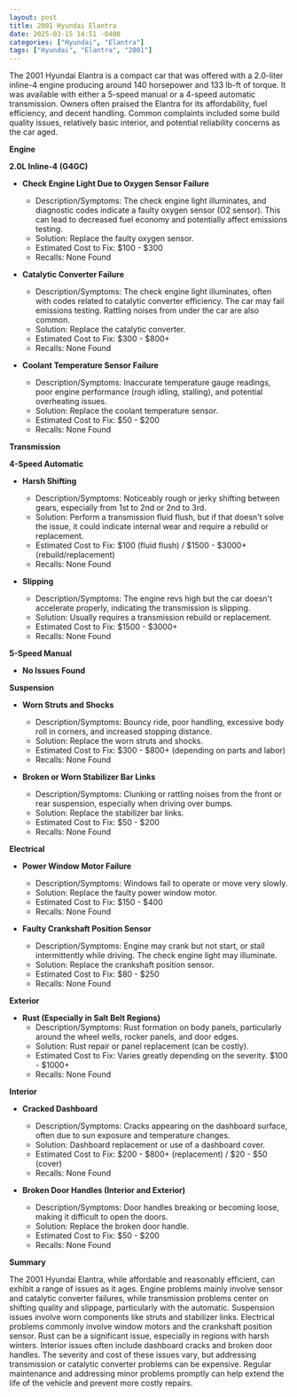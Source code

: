 ```yaml
---
layout: post
title: 2001 Hyundai Elantra
date: 2025-03-15 14:51 -0400
categories: ["Hyundai", "Elantra"]
tags: ["Hyundai", "Elantra", "2001"]
---
```

The 2001 Hyundai Elantra is a compact car that was offered with a 2.0-liter inline-4 engine producing around 140 horsepower and 133 lb-ft of torque. It was available with either a 5-speed manual or a 4-speed automatic transmission. Owners often praised the Elantra for its affordability, fuel efficiency, and decent handling. Common complaints included some build quality issues, relatively basic interior, and potential reliability concerns as the car aged.

**Engine**

**2.0L Inline-4 (G4GC)**

*   **Check Engine Light Due to Oxygen Sensor Failure**
    *   Description/Symptoms: The check engine light illuminates, and diagnostic codes indicate a faulty oxygen sensor (O2 sensor). This can lead to decreased fuel economy and potentially affect emissions testing.
    *   Solution: Replace the faulty oxygen sensor.
    *   Estimated Cost to Fix: $100 - $300
    *   Recalls: None Found

*   **Catalytic Converter Failure**
    *   Description/Symptoms: The check engine light illuminates, often with codes related to catalytic converter efficiency. The car may fail emissions testing. Rattling noises from under the car are also common.
    *   Solution: Replace the catalytic converter.
    *   Estimated Cost to Fix: $300 - $800+
    *   Recalls: None Found

*   **Coolant Temperature Sensor Failure**
    *   Description/Symptoms: Inaccurate temperature gauge readings, poor engine performance (rough idling, stalling), and potential overheating issues.
    *   Solution: Replace the coolant temperature sensor.
    *   Estimated Cost to Fix: $50 - $200
    *   Recalls: None Found

**Transmission**

**4-Speed Automatic**

*   **Harsh Shifting**
    *   Description/Symptoms: Noticeably rough or jerky shifting between gears, especially from 1st to 2nd or 2nd to 3rd.
    *   Solution: Perform a transmission fluid flush, but if that doesn't solve the issue, it could indicate internal wear and require a rebuild or replacement.
    *   Estimated Cost to Fix: $100 (fluid flush) / $1500 - $3000+ (rebuild/replacement)
    *   Recalls: None Found

*   **Slipping**
    *   Description/Symptoms: The engine revs high but the car doesn't accelerate properly, indicating the transmission is slipping.
    *   Solution: Usually requires a transmission rebuild or replacement.
    *   Estimated Cost to Fix: $1500 - $3000+
    *   Recalls: None Found

**5-Speed Manual**
*   **No Issues Found**

**Suspension**

*   **Worn Struts and Shocks**
    *   Description/Symptoms: Bouncy ride, poor handling, excessive body roll in corners, and increased stopping distance.
    *   Solution: Replace the worn struts and shocks.
    *   Estimated Cost to Fix: $300 - $800+ (depending on parts and labor)
    *   Recalls: None Found

*   **Broken or Worn Stabilizer Bar Links**
    *   Description/Symptoms: Clunking or rattling noises from the front or rear suspension, especially when driving over bumps.
    *   Solution: Replace the stabilizer bar links.
    *   Estimated Cost to Fix: $50 - $200
    *   Recalls: None Found

**Electrical**

*   **Power Window Motor Failure**
    *   Description/Symptoms: Windows fail to operate or move very slowly.
    *   Solution: Replace the faulty power window motor.
    *   Estimated Cost to Fix: $150 - $400
    *   Recalls: None Found

*   **Faulty Crankshaft Position Sensor**
    *   Description/Symptoms: Engine may crank but not start, or stall intermittently while driving. The check engine light may illuminate.
    *   Solution: Replace the crankshaft position sensor.
    *   Estimated Cost to Fix: $80 - $250
    *   Recalls: None Found

**Exterior**

*   **Rust (Especially in Salt Belt Regions)**
    *   Description/Symptoms: Rust formation on body panels, particularly around the wheel wells, rocker panels, and door edges.
    *   Solution: Rust repair or panel replacement (can be costly).
    *   Estimated Cost to Fix: Varies greatly depending on the severity. $100 - $1000+
    *   Recalls: None Found

**Interior**

*   **Cracked Dashboard**
    *   Description/Symptoms: Cracks appearing on the dashboard surface, often due to sun exposure and temperature changes.
    *   Solution: Dashboard replacement or use of a dashboard cover.
    *   Estimated Cost to Fix: $200 - $800+ (replacement) / $20 - $50 (cover)
    *   Recalls: None Found

*   **Broken Door Handles (Interior and Exterior)**
    *   Description/Symptoms: Door handles breaking or becoming loose, making it difficult to open the doors.
    *   Solution: Replace the broken door handle.
    *   Estimated Cost to Fix: $50 - $200
    *   Recalls: None Found

**Summary**

The 2001 Hyundai Elantra, while affordable and reasonably efficient, can exhibit a range of issues as it ages. Engine problems mainly involve sensor and catalytic converter failures, while transmission problems center on shifting quality and slippage, particularly with the automatic. Suspension issues involve worn components like struts and stabilizer links. Electrical problems commonly involve window motors and the crankshaft position sensor. Rust can be a significant issue, especially in regions with harsh winters. Interior issues often include dashboard cracks and broken door handles. The severity and cost of these issues vary, but addressing transmission or catalytic converter problems can be expensive. Regular maintenance and addressing minor problems promptly can help extend the life of the vehicle and prevent more costly repairs.


